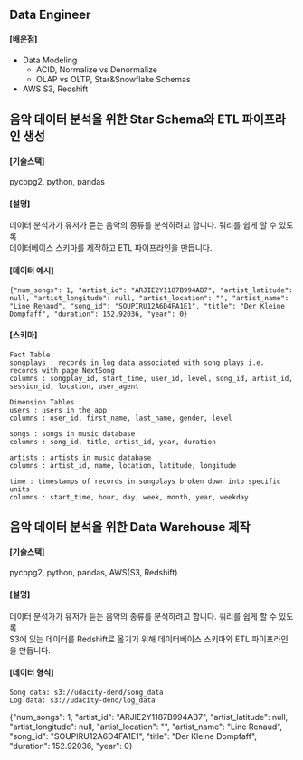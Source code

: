 ## Data Engineer

#### [배운점]

- Data Modeling
  - ACID, Normalize vs Denormalize
  - OLAP vs OLTP, Star&Snowflake Schemas
- AWS S3, Redshift

## 음악 데이터 분석을 위한 Star Schema와 ETL 파이프라인 생성

#### [기술스택]

pycopg2, python, pandas

#### [설명]

데이터 분석가가 유저가 듣는 음악의 종류를 분석하려고 합니다. 쿼리를 쉽게 할 수 있도록 </br>
데이터베이스 스키마를 제작하고 ETL 파이프라인을 만듭니다.

#### [데이터 예시]

    {"num_songs": 1, "artist_id": "ARJIE2Y1187B994AB7", "artist_latitude": null, "artist_longitude": null, "artist_location": "", "artist_name": "Line Renaud", "song_id": "SOUPIRU12A6D4FA1E1", "title": "Der Kleine Dompfaff", "duration": 152.92036, "year": 0}

#### [스키마]

    Fact Table
    songplays : records in log data associated with song plays i.e. records with page NextSong
    columns : songplay_id, start_time, user_id, level, song_id, artist_id, session_id, location, user_agent

    Dimension Tables
    users : users in the app
    columns : user_id, first_name, last_name, gender, level

    songs : songs in music database
    columns : song_id, title, artist_id, year, duration

    artists : artists in music database
    columns : artist_id, name, location, latitude, longitude

    time : timestamps of records in songplays broken down into specific units
    columns : start_time, hour, day, week, month, year, weekday

## 음악 데이터 분석을 위한 Data Warehouse 제작

#### [기술스택]

pycopg2, python, pandas, AWS(S3, Redshift)

#### [설명]

데이터 분석가가 유저가 듣는 음악의 종류를 분석하려고 합니다. 쿼리를 쉽게 할 수 있도록 </br>
S3에 있는 데이터를 Redshift로 옮기기 위해 데이터베이스 스키마와 ETL 파이프라인을 만듭니다.

#### [데이터 형식]

    Song data: s3://udacity-dend/song_data
    Log data: s3://udacity-dend/log_data

{"num_songs": 1, "artist_id": "ARJIE2Y1187B994AB7", "artist_latitude": null, "artist_longitude": null, "artist_location": "", "artist_name": "Line Renaud", "song_id": "SOUPIRU12A6D4FA1E1", "title": "Der Kleine Dompfaff", "duration": 152.92036, "year": 0}
